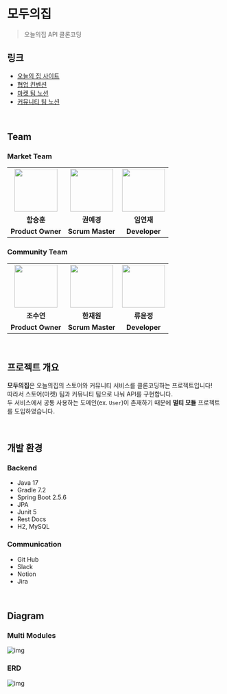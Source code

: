 # 모두의집
> 오늘의집 API 클론코딩

## 링크

- [오늘의 집 사이트](https://ohou.se/)
- [협업 컨벤션](https://github.com/prgrms-be-devcourse/BEDV1_OurHome/wiki/%ED%98%91%EC%97%85-%EC%BB%A8%EB%B2%A4%EC%85%98)
- [마켓 팀 노션](https://www.notion.so/backend-devcourse/ec2e3bf69e3d4d3e9abdf4dac99d91c2)
- [커뮤니티 팀 노션](https://www.notion.so/backend-devcourse/59754d5eb5ab4bc9a5053c0b009254e3)

<br>

## Team

### Market Team

<table>
  <tr>
    <td align="center"><a href="https://github.com/seung-hun-h"><img src="https://avatars.githubusercontent.com/u/60502370?v=4" width="100px" /></a></td>
    <td align="center"><a href="https://github.com/KwonYeKyeong"><img src="https://avatars.githubusercontent.com/u/65434196?v=4" width="100px" /></a></td>
    <td align="center"><a href="https://github.com/iyj6707"><img src="https://avatars.githubusercontent.com/u/34857550?v=4" width="100px" /></a></td>
  </tr>
  <tr>
    <td align="center"><b>함승훈</b></td>
    <td align="center"><b>권예경</b></td>
    <td align="center"><b>임연재</b></td>
  </tr>
  <tr>
    <td align="center"><b>Product Owner</b></td>
    <td align="center"><b>Scrum Master</b></td>
    <td align="center"><b>Developer</b></td>
  </tr>
</table>

### Community Team

<table>
  <tr>
    <td align="center"><a href="https://github.com/soo5717"><img src="https://avatars.githubusercontent.com/u/54765850?v=4" width="100px" /></a></td>
    <td align="center"><a href="https://github.com/hanjo8813"><img src="https://avatars.githubusercontent.com/u/71180414?v=4" width="100px" /></a></td>
    <td align="center"><a href="https://github.com/locodingve"><img src="https://avatars.githubusercontent.com/u/88185304?v=4" width="100px" /></a></td>
  </tr>
  <tr>
    <td align="center"><b>조수연</b></td>
    <td align="center"><b>한재원</b></td>
    <td align="center"><b>류윤정</b></td>
  </tr>
  <tr>
    <td align="center"><b>Product Owner</b></td>
    <td align="center"><b>Scrum Master</b></td>
    <td align="center"><b>Developer</b></td>
  </tr>
</table>

<br>

## 프로젝트 개요

**모두의집**은 오늘의집의 스토어와 커뮤니티 서비스를 클론코딩하는 프로젝트입니다!   
따라서 스토어(마켓) 팀과 커뮤니티 팀으로 나눠 API를 구현합니다.   
두 서비스에서 공통 사용하는 도메인(ex. `User`)이 존재하기 때문에 **멀티 모듈** 프로젝트를 도입하였습니다.

<br>

## 개발 환경

### Backend

- Java 17
- Gradle 7.2
- Spring Boot 2.5.6
- JPA
- Junit 5
- Rest Docs
- H2, MySQL

### Communication

- Git Hub
- Slack
- Notion
- Jira

<br>

## Diagram

### Multi Modules

![img](https://user-images.githubusercontent.com/71180414/140661903-066f42f4-89cd-4b36-81c3-a2a9a6526b5c.png)

### ERD

![img](https://user-images.githubusercontent.com/71180414/140661742-c7bde3ce-c883-4860-96b6-f303f5d36b73.png)

